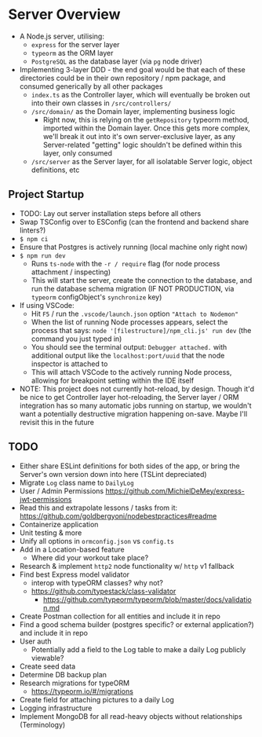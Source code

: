 # Server Overview

* A Node.js server, utilising:
  * `express` for the server layer
  * `typeorm` as the ORM layer
  * `PostgreSQL` as the database layer (via `pg` node driver)
* Implementing 3-layer DDD - the end goal would be that each of these directories could be in their own repository / npm package, and consumed generically by all other packages
  * `index.ts` as the Controller layer, which will eventually be broken out into their own classes in `/src/controllers/`
  * `/src/domain/` as the Domain layer, implementing business logic
    * Right now, this is relying on the `getRepository` typeorm method, imported within the Domain layer. Once this gets more complex, we'll break it out into it's own server-exclusive layer, as any Server-related "getting" logic shouldn't be defined within this layer, only consumed
  * `/src/server` as the Server layer, for all isolatable Server logic, object definitions, etc

## Project Startup

* TODO: Lay out server installation steps before all others
* Swap TSConfig over to ESConfig (can the frontend and backend share linters?)
* `$ npm ci`
* Ensure that Postgres is actively running (local machine only right now)
* `$ npm run dev`
  * Runs `ts-node` with the `-r / require` flag (for node process attachment / inspecting)
  * This will start the server, create the connection to the database, and run the database schema migration (IF NOT PRODUCTION, via `typeorm` configObject's `synchronize` key)
* If using VSCode:
  * Hit `F5` / run the `.vscode/launch.json` option `"Attach to Nodemon"`
  * When the list of running Node processes appears, select the process that says: `node '[filestructure]/npm_cli.js' run dev` (the command you just typed in)
  * You should see the terminal output: `Debugger attached.` with additional output like the `localhost:port/uuid` that the node inspector is attached to
  * This will attach VSCode to the actively running Node process, allowing for breakpoint setting within the IDE itself
* NOTE: This project does not currently hot-reload, by design. Though it'd be nice to get Controller layer hot-reloading, the Server layer / ORM integration has so many automatic jobs running on startup, we wouldn't want a potentially destructive migration happening on-save. Maybe I'll revisit this in the future

## TODO

* Either share ESLint definitions for both sides of the app, or bring the Server's own version down into here (TSLint depreciated)
* Migrate `Log` class name to `DailyLog`
* User / Admin Permissions <https://github.com/MichielDeMey/express-jwt-permissions>
* Read this and extrapolate lessons / tasks from it: <https://github.com/goldbergyoni/nodebestpractices#readme>
* Containerize application
* Unit testing & more
* Unify all options in `ormconfig.json` vs `config.ts`
* Add in a Location-based feature
  * Where did your workout take place?
* Research & implement `http2` node functionality w/ `http` v1 fallback
* Find best Express model validator
  * interop with typeORM classes? why not?
  * <https://github.com/typestack/class-validator>
    * <https://github.com/typeorm/typeorm/blob/master/docs/validation.md>
* Create Postman collection for all entities and include it in repo
* Find a good schema builder (postgres specific? or external application?) and include it in repo
* User auth
  * Potentially add a field to the Log table to make a daily Log publicly viewable?
* Create seed data
* Determine DB backup plan
* Research migrations for typeORM
  * <https://typeorm.io/#/migrations>
* Create field for attaching pictures to a daily Log
* Logging infrastructure
* Implement MongoDB for all read-heavy objects without relationships (Terminology)
